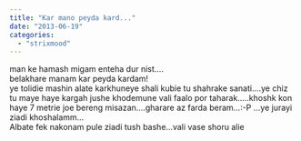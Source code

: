 ```yaml
---
title: "Kar mano peyda kard..."
date: "2013-06-19"
categories: 
  - "strixmood"
---
```


man ke hamash migam enteha dur nist....  
belakhare manam kar peyda kardam!  
ye tolidie mashin alate karkhuneye shali kubie tu shahrake sanati....ye chiz tu maye haye kargah jushe khodemune vali faalo por taharak.....khoshk kon haye 7 metrie joe bereng misazan....gharare az farda beram...:-P ...ye jurayi ziadi khoshalamm...  
Albate fek nakonam pule ziadi tush bashe...vali vase shoru alie
